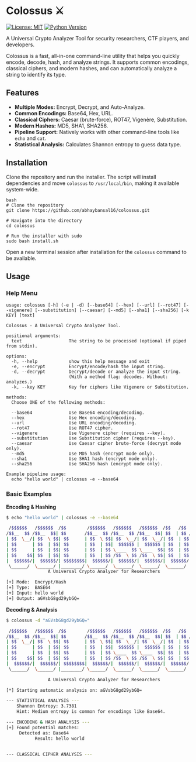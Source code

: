 
# Colossus ⚔️

[![License: MIT](https://img.shields.io/badge/license-MIT-blue.svg)](https://github.com/abhaybansal16/colossus/blob/main/LICENSE) [![Python Version](https://img.shields.io/badge/python-3.6+-brightgreen.svg)](https://www.python.org/downloads/)

A Universal Crypto Analyzer Tool for security researchers, CTF players, and developers.

Colossus is a fast, all-in-one command-line utility that helps you quickly encode, decode, hash, and analyze strings. It supports common encodings, classical ciphers, and modern hashes, and can automatically analyze a string to identify its type.


## Features

- **Multiple Modes:** Encrypt, Decrypt, and Auto-Analyze.
- **Common Encodings:** Base64, Hex, URL.
- **Classical Ciphers:** Caesar (brute-force), ROT47, Vigenère, Substitution.
- **Modern Hashes:** MD5, SHA1, SHA256.
- **Pipeline Support:** Natively works with other command-line tools like `echo` and `cat`.
- **Statistical Analysis:** Calculates Shannon entropy to guess data type.

## Installation

Clone the repository and run the installer. The script will install dependencies and move `colossus` to `/usr/local/bin`, making it available system-wide.

```
bash
# Clone the repository
git clone https://github.com/abhaybansal16/colossus.git

# Navigate into the directory
cd colossus

# Run the installer with sudo
sudo bash install.sh
````

Open a new terminal session after installation for the `colossus` command to be available.

## Usage

### Help Menu

```text
usage: colossus [-h] (-e | -d) [--base64] [--hex] [--url] [--rot47] [--vigenere] [--substitution] [--caesar] [--md5] [--sha1] [--sha256] [-k KEY] [text]

Colossus - A Universal Crypto Analyzer Tool.

positional arguments:
  text                  The string to be processed (optional if piped from stdin).

options:
  -h, --help            show this help message and exit
  -e, --encrypt         Encrypt/encode/hash the input string.
  -d, --decrypt         Decrypt/decode or analyze the input string.
                        (With a method flag: decodes. Without: analyzes.)
  -k, --key KEY         Key for ciphers like Vigenere or Substitution.

methods:
  Choose ONE of the following methods:

  --base64              Use Base64 encoding/decoding.
  --hex                 Use Hex encoding/decoding.
  --url                 Use URL encoding/decoding.
  --rot47               Use ROT47 cipher.
  --vigenere            Use Vigenere cipher (requires --key).
  --substitution        Use Substitution cipher (requires --key).
  --caesar              Use Caesar cipher brute-force (decrypt mode only).
  --md5                 Use MD5 hash (encrypt mode only).
  --sha1                Use SHA1 hash (encrypt mode only).
  --sha256              Use SHA256 hash (encrypt mode only).

Example pipeline usage:
  echo "hello world" | colossus -e --base64
```

### Basic Examples

**Encoding & Hashing**

```bash
$ echo "hello world" | colossus -e --base64

 /$$$$$$   /$$$$$$  /$$        /$$$$$$   /$$$$$$   /$$$$$$  /$$   /$$  /$$$$$$
/$$__  $$ /$$__  $$| $$       /$$__  $$ /$$__  $$ /$$__  $$| $$  | $$ /$$__  $$
| $$  \__/| $$  \ $$| $$      | $$  \ $$| $$  \__/| $$  \__/| $$  | $$| $$  \__/
| $$      | $$  | $$| $$      | $$  | $$|  $$$$$$ |  $$$$$$ | $$  | $$|  $$$$$$ 
| $$      | $$  | $$| $$      | $$  | $$ \____  $$ \____  $$| $$  | $$ \____  $$
| $$    $$| $$  | $$| $$      | $$  | $$ /$$  \ $$ /$$  \ $$| $$  | $$ /$$  \ $$
|  $$$$$$/|  $$$$$$/| $$$$$$$$|  $$$$$$/|  $$$$$$/|  $$$$$$/|  $$$$$$/|  $$$$$$/
 \______/  \______/ |________/ \______/  \______/  \______/  \______/  \______/ 
                A Universal Crypto Analyzer for Researchers

[+] Mode:  Encrypt/Hash
[+] Type:  BASE64
[+] Input: hello world
[+] Output: aGVsbG8gd29ybGQ=
```

**Decoding & Analysis**

```bash
$ colossus -d "aGVsbG8gd29ybGQ="

 /$$$$$$   /$$$$$$  /$$        /$$$$$$   /$$$$$$   /$$$$$$  /$$   /$$  /$$$$$$
/$$__  $$ /$$__  $$| $$       /$$__  $$ /$$__  $$ /$$__  $$| $$  | $$ /$$__  $$
| $$  \__/| $$  \ $$| $$      | $$  \ $$| $$  \__/| $$  \__/| $$  | $$| $$  \__/
| $$      | $$  | $$| $$      | $$  | $$|  $$$$$$ |  $$$$$$ | $$  | $$|  $$$$$$ 
| $$      | $$  | $$| $$      | $$  | $$ \____  $$ \____  $$| $$  | $$ \____  $$
| $$    $$| $$  | $$| $$      | $$  | $$ /$$  \ $$ /$$  \ $$| $$  | $$ /$$  \ $$
|  $$$$$$/|  $$$$$$/| $$$$$$$$|  $$$$$$/|  $$$$$$/|  $$$$$$/|  $$$$$$/|  $$$$$$/
 \______/  \______/ |________/ \______/  \______/  \______/  \______/  \______/ 

                A Universal Crypto Analyzer for Researchers

[*] Starting automatic analysis on: aGVsbG8gd29ybGQ=

--- STATISTICAL ANALYSIS ---
    Shannon Entropy: 3.7381
    Hint: Medium entropy is common for encodings like Base64.

--- ENCODING & HASH ANALYSIS ---
[+] Found potential matches:
     Detected as: Base64
           Result: hello world


--- CLASSICAL CIPHER ANALYSIS ---
```